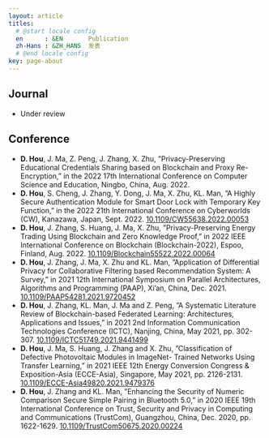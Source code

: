 ```yaml
---
layout: article
titles:
  # @start locale config
  en      : &EN       Publication
  zh-Hans : &ZH_HANS  发表
  # @end locale config
key: page-about
---
```


## Journal

- Under review

## Conference

- **D. Hou**, J. Ma, Z. Peng, J. Zhang, X. Zhu, ”Privacy-Preserving Educational Credentials Sharing based on
  Blockchain and Proxy Re-Encryption,” in the 2022 17th International Conference on Computer Science
  and Education, Ningbo, China, Aug. 2022.
- **D. Hou**, S. Cheng, J. Zhang, Y. Dong, J. Ma, X. Zhu, KL. Man, ”A Highly Secure Authentication Module for
  Smart Door Lock with Temporary Key Function,” in the 2022 21th International Conference on Cyberworlds (CW),
  Kanazawa, Japan, Sept. 2022. [10.1109/CW55638.2022.00053](https://doi.org/10.1109/CW55638.2022.00053)
- **D. Hou**, J. Zhang, S. Huang, J. Ma, X. Zhu, ”Privacy-Preserving Energy Trading Using Blockchain and Zero
  Knowledge Proof,” in 2022 IEEE International Conference on Blockchain (Blockchain-2022), Espoo, Finland,
  Aug. 2022. [10.1109/Blockchain55522.2022.00064](https://doi.org/10.1109/Blockchain55522.2022.00064)
- **D. Hou**, J. Zhang, J. Ma, X. Zhu and KL. Man, ”Application of Differential Privacy for Collaborative Filtering
  based Recommendation System: A Survey,” in 2021 12th International Symposium on Parallel Architectures,
  Algorithms and Programming (PAAP), Xi’an, China, Dec. 2021. [10.1109/PAAP54281.2021.9720452](https://doi.org/10.1109/PAAP54281.2021.9720452)
- **D. Hou**, J. Zhang, KL. Man, J. Ma and Z. Peng, ”A Systematic Literature Review of Blockchain-based Federated
  Learning: Architectures, Applications and Issues,” in 2021 2nd Information Communication Technologies
  Conference (ICTC), Nanjing, China, May 2021, pp. 302-307. [10.1109/ICTC51749.2021.9441499](https://doi.org/10.1109/ICTC51749.2021.9441499)
- **D. Hou**, J. Ma, S. Huang, J. Zhang and X. Zhu, ”Classification of Defective Photovoltaic Modules in ImageNet-
  Trained Networks Using Transfer Learning,” in 2021 IEEE 12th Energy Conversion Congress & Exposition-Asia
  (ECCE-Asia), Singapore, May 2021, pp. 2126-2131. [10.1109/ECCE-Asia49820.2021.9479376](https://doi.org/10.1109/ECCE-Asia49820.2021.9479376)
- **D. Hou**, J. Zhang and KL. Man, ”Enhancing the Security of Numeric Comparison Secure Simple Pairing in
  Bluetooth 5.0,” in 2020 IEEE 19th International Conference on Trust, Security and Privacy in Computing and
  Communications (TrustCom), Guangzhou, China, Dec. 2020, pp. 1622-1629. [10.1109/TrustCom50675.2020.00224](https://doi.org/10.1109/TrustCom50675.2020.00224)

